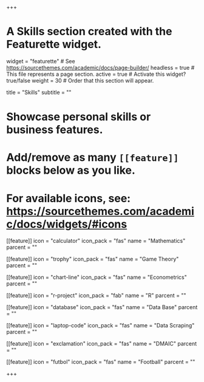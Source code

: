 +++
# A Skills section created with the Featurette widget.
widget = "featurette"  # See https://sourcethemes.com/academic/docs/page-builder/
headless = true  # This file represents a page section.
active = true  # Activate this widget? true/false
weight = 30  # Order that this section will appear.

title = "Skills"
subtitle = ""

# Showcase personal skills or business features.
# 
# Add/remove as many `[[feature]]` blocks below as you like.
# 
# For available icons, see: https://sourcethemes.com/academic/docs/widgets/#icons
  
[[feature]]
  icon = "calculator"
  icon_pack = "fas"
  name = "Mathematics"
  parcent = ""
  
[[feature]]
  icon = "trophy"
  icon_pack = "fas"
  name = "Game Theory"
  parcent = ""

[[feature]]
  icon = "chart-line"
  icon_pack = "fas"
  name = "Econometrics"
  parcent = ""
  
[[feature]]
  icon = "r-project"
  icon_pack = "fab"
  name = "R"
  parcent = ""
  
  [[feature]]
  icon = "database"
  icon_pack = "fas"
  name = "Data Base"
  parcent = ""
  
  [[feature]]
  icon = "laptop-code"
  icon_pack = "fas"
  name = "Data Scraping"
  parcent = ""
  
  [[feature]]
  icon = "exclamation"
  icon_pack = "fas"
  name = "DMAIC"
  parcent = ""
  
  [[feature]]
  icon = "futbol"
  icon_pack = "fas"
  name = "Football"
  parcent = ""


+++
